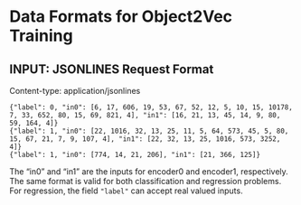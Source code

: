 # Data Formats for Object2Vec Training<a name="object2vec-training-formats"></a>

## INPUT: JSONLINES Request Format<a name="object2vec-in-training-data-jsonlines"></a>

Content\-type: application/jsonlines

```
{"label": 0, "in0": [6, 17, 606, 19, 53, 67, 52, 12, 5, 10, 15, 10178, 7, 33, 652, 80, 15, 69, 821, 4], "in1": [16, 21, 13, 45, 14, 9, 80, 59, 164, 4]}
{"label": 1, "in0": [22, 1016, 32, 13, 25, 11, 5, 64, 573, 45, 5, 80, 15, 67, 21, 7, 9, 107, 4], "in1": [22, 32, 13, 25, 1016, 573, 3252, 4]}
{"label": 1, "in0": [774, 14, 21, 206], "in1": [21, 366, 125]}
```

The “in0” and “in1” are the inputs for encoder0 and encoder1, respectively\. The same format is valid for both classification and regression problems\. For regression, the field `"label"` can accept real valued inputs\.